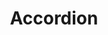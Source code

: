 ---
layout: redirect.njk
tags: 
    - lyne_components_fr
key: accordion-folder-lyne_fr
title: Accordion
parent: lyne_components_fr
keywords: accordion, expansion-panel, expansion, panel
order: 10
redirect: /fr/design-system/lyne/components/accordion/accordion/
folder: true
---